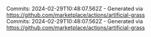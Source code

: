 Commits: 2024-02-29T10:48:07.562Z - Generated via https://github.com/marketplace/actions/artificial-grass
<br>
Commits: 2024-02-29T10:48:07.562Z - Generated via https://github.com/marketplace/actions/artificial-grass
<br>
